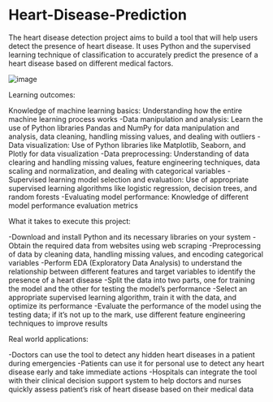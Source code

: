 # Heart-Disease-Prediction

The heart disease detection project aims to build a tool that will help users detect the presence of heart disease. It uses Python and the supervised learning technique of classification to accurately predict the presence of a heart disease based on different medical factors.

![image](https://github.com/user-attachments/assets/38234169-3b02-4160-9073-a61cc168ecd8)

Learning outcomes: 

Knowledge of machine learning basics: Understanding how the entire machine learning process works
  -Data manipulation and analysis: Learn the use of Python libraries Pandas and NumPy for data manipulation and analysis, data cleaning, handling missing values, and dealing with outliers 
  -Data visualization: Use of Python libraries like Matplotlib, Seaborn, and Plotly for data visualization 
  -Data preprocessing: Understanding of data clearing and handling missing values, feature engineering techniques, data scaling and normalization, and dealing with categorical variables 
  -Supervised learning model selection and evaluation: Use of appropriate supervised learning algorithms like logistic regression, decision trees, and random forests 
  -Evaluating model performance: Knowledge of different model performance evaluation metrics

What it takes to execute this project:

-Download and install Python and its necessary libraries on your system 
-Obtain the required data from websites using web scraping 
-Preprocessing of data by cleaning data, handling missing values, and encoding categorical variables 
-Perform EDA (Exploratory Data Analysis) to understand the relationship between different features and target variables to identify the presence of a heart disease 
-Split the data into two parts, one for training the model and the other for testing the model’s performance 
-Select an appropriate supervised learning algorithm, train it with the data, and optimize its performance 
-Evaluate the performance of the model using the testing data; if it’s not up to the mark, use different feature engineering techniques to improve results 

Real world applications: 

-Doctors can use the tool to detect any hidden heart diseases in a patient during emergencies 
-Patients can use it for personal use to detect any heart disease early and take immediate actions
-Hospitals can integrate the tool with their clinical decision support system to help doctors and nurses quickly assess patient’s risk of heart disease based on their medical data
